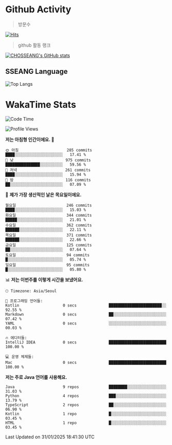 <!--
**CHOSSEANG/CHOSSEANG** is a ✨ _special_ ✨ repository because its `README.md` (this file) appears on your GitHub profile.

Here are some ideas to get you started:

- 🔭 I’m currently working on ...
- 🌱 I’m currently learning ...
- 👯 I’m looking to collaborate on ...
- 🤔 I’m looking for help with ...
- 💬 Ask me about ...
- 📫 How to reach me: ...
- 😄 Pronouns: ...
- ⚡ Fun fact: ...
-->

# Github Activity
> 방문수

[![Hits](https://hits.seeyoufarm.com/api/count/incr/badge.svg?url=https%3A%2F%2Fgithub.com%2FCHOSSEANG&count_bg=%238AED3E&title_bg=%23495358&icon=electron.svg&icon_color=%23E7E7E7&title=CHOSSEANG&edge_flat=false)](https://hits.seeyoufarm.com)
> github 활동 랭크

[![CHOSSEANG's GitHub stats](https://github-readme-stats.vercel.app/api?username=CHOSSEANG)](https://github.com/CHOSSEANG/github-readme-stats)

## SSEANG Language
![Top Langs](https://github-readme-stats.vercel.app/api/top-langs/?username=CHOSSEANG&layout=compact)

# WakaTime Stats

<!--START_SECTION:waka-->
![Code Time](http://img.shields.io/badge/Code%20Time-400%20hrs%2059%20mins-blue)

![Profile Views](http://img.shields.io/badge/Profile%20Views-0-blue)

**저는 아침형 인간이에요. 🐤** 

```text
🌞 아침                     285 commits         ████░░░░░░░░░░░░░░░░░░░░░   17.41 % 
🌆 낮　                     975 commits         ███████████████░░░░░░░░░░   59.56 % 
🌃 저녁                     261 commits         ████░░░░░░░░░░░░░░░░░░░░░   15.94 % 
🌙 밤　                     116 commits         ██░░░░░░░░░░░░░░░░░░░░░░░   07.09 % 
```
📅 **제가 가장 생산적인 날은 목요일이에요.** 

```text
월요일                      246 commits         ████░░░░░░░░░░░░░░░░░░░░░   15.03 % 
화요일                      344 commits         █████░░░░░░░░░░░░░░░░░░░░   21.01 % 
수요일                      362 commits         ██████░░░░░░░░░░░░░░░░░░░   22.11 % 
목요일                      371 commits         ██████░░░░░░░░░░░░░░░░░░░   22.66 % 
금요일                      125 commits         ██░░░░░░░░░░░░░░░░░░░░░░░   07.64 % 
토요일                      94 commits          █░░░░░░░░░░░░░░░░░░░░░░░░   05.74 % 
일요일                      95 commits          █░░░░░░░░░░░░░░░░░░░░░░░░   05.80 % 
```


📊 **저는 이번주를 이렇게 시간을 보냈어요.** 

```text
🕑︎ Timezone: Asia/Seoul

💬 프로그래밍 언어들: 
Kotlin                   0 secs              ███████████████████████░░   92.55 % 
Markdown                 0 secs              ██░░░░░░░░░░░░░░░░░░░░░░░   07.42 % 
YAML                     0 secs              ░░░░░░░░░░░░░░░░░░░░░░░░░   00.03 % 

🔥 에디터들: 
IntelliJ IDEA            0 secs              █████████████████████████   100.00 % 

💻 운영 체제들: 
Mac                      0 secs              █████████████████████████   100.00 % 
```

**저는 주로 Java 언어를 사용해요.** 

```text
Java                     9 repos             ████████░░░░░░░░░░░░░░░░░   31.03 % 
Python                   4 repos             ███░░░░░░░░░░░░░░░░░░░░░░   13.79 % 
TypeScript               2 repos             ██░░░░░░░░░░░░░░░░░░░░░░░   06.90 % 
Kotlin                   1 repo              █░░░░░░░░░░░░░░░░░░░░░░░░   03.45 % 
HTML                     1 repo              █░░░░░░░░░░░░░░░░░░░░░░░░   03.45 % 
```




 Last Updated on 31/01/2025 18:41:30 UTC
<!--END_SECTION:waka-->
